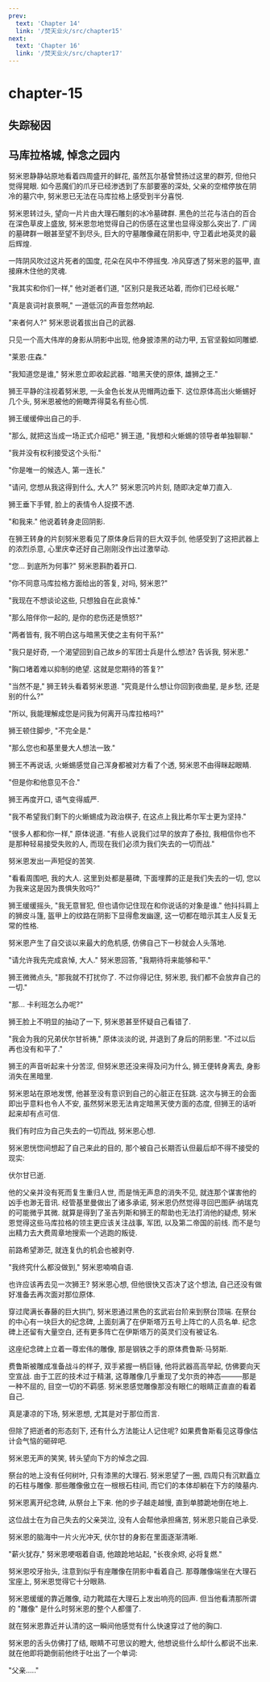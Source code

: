 ```yaml
---
prev:
  text: 'Chapter 14'
  link: '/焚天业火/src/chapter15'
next:
  text: 'Chapter 16'
  link: '/焚天业火/src/chapter17'
---
```


# chapter-15

## 失踪秘因

## 马库拉格城, 悼念之园内

努米恩静静站原地看着四周盛开的鲜花, 虽然瓦尔基曾赞扬过这里的群芳, 但他只觉得晃眼. 如今恶魔们的爪牙已经渗透到了东部要塞的深处, 父亲的空棺停放在阴冷的墓穴中, 努米恩已无法在马库拉格上感受到半分喜悦.

努米恩转过头, 望向一片片由大理石雕刻的冰冷墓碑群. 黑色的兰花与洁白的百合在深色草皮上盛放, 努米恩忽地觉得自己的伤感在这里也显得没那么突出了. 广阔的墓碑群一眼甚至望不到尽头, 巨大的守墓雕像藏在阴影中, 守卫着此地英灵的最后辉煌.

一阵阴风吹过这片死者的国度, 花朵在风中不停摇曳. 冷风穿透了努米恩的盔甲, 直接麻木住他的灵魂.

"我其实和你们一样," 他对逝者们道, "区别只是我还站着, 而你们已经长眠."

"真是哀词衬哀景啊," 一道低沉的声音忽然响起.

"来者何人?" 努米恩说着拔出自己的武器.

只见一个高大伟岸的身影从阴影中出现, 他身披漆黑的动力甲, 五官坚毅如同雕塑.

"莱恩·庄森."

"我知道您是谁," 努米恩立即收起武器. "暗黑天使的原体, 雄狮之王."

狮王平静的注视着努米恩, 一头金色长发从兜帽两边垂下. 这位原体高出火蜥蜴好几个头, 努米恩被他的俯瞰弄得莫名有些心慌.

狮王缓缓伸出自己的手.

"那么, 就把这当成一场正式介绍吧." 狮王道, "我想和火蜥蜴的领导者单独聊聊."

"我并没有权利接受这个头衔."

"你是唯一的候选人, 第一连长."

"请问, 您想从我这得到什么, 大人?" 努米恩沉吟片刻, 随即决定单刀直入.

狮王垂下手臂, 脸上的表情令人捉摸不透.

"和我来." 他说着转身走回阴影.

在狮王转身的片刻努米恩看见了原体身后背的巨大双手剑, 他感受到了这把武器上的浓烈杀意, 心里庆幸还好自己刚刚没作出过激举动.

"您... 到底所为何事?" 努米恩斟酌着开口.

"你不同意马库拉格方面给出的答复, 对吗, 努米恩?"

"我现在不想谈论这些, 只想独自在此哀悼."

"那么陪伴你一起的, 是你的悲伤还是愤怒?"

"两者皆有, 我不明白这与暗黑天使之主有何干系?"

"我只是好奇, 一个渴望回到自己故乡的军团士兵是什么想法? 告诉我, 努米恩."

"胸口堵着难以抑制的绝望. 这就是您期待的答复?"

"当然不是," 狮王转头看着努米恩道. "究竟是什么想让你回到夜曲星, 是乡愁, 还是别的什么?"

"所以, 我能理解成您是问我为何离开马库拉格吗?"

狮王顿住脚步, "不完全是."

"那么您也和基里曼大人想法一致."

狮王不再说话, 火蜥蜴感觉自己浑身都被对方看了个透, 努米恩不由得眯起眼睛.

"但是你和他意见不合."

狮王再度开口, 语气变得威严.

"我不希望我们剩下的火蜥蜴成为政治棋子, 在这点上我比希尔军士更为坚持."

"很多人都和你一样," 原体说道. "有些人说我们过早的放弃了泰拉, 我相信你也不是那种轻易接受失败的人, 而现在我们必须为我们失去的一切而战."

努米恩发出一声短促的苦笑.

"看看周围吧, 我的大人. 这里到处都是墓碑, 下面埋葬的正是我们失去的一切, 您以为我来这是因为畏惧失败吗?"

狮王缓缓摇头, "我无意冒犯, 但也请你记住现在和你说话的对象是谁." 他抖抖肩上的狮皮斗篷, 盔甲上的纹路在阴影下显得愈发幽邃, 这一切都在暗示其主人反复无常的性格.

努米恩产生了自交谈以来最大的危机感, 仿佛自己下一秒就会人头落地.

"请允许我先完成哀悼, 大人." 努米恩回答, "我期待将来能够和平."

狮王微微点头, "那我就不打扰你了. 不过你得记住, 努米恩, 我们都不会放弃自己的一切."

"那... 卡利班怎么办呢?"

狮王脸上不明显的抽动了一下, 努米恩甚至怀疑自己看错了.

"我会为我的兄弟伏尔甘祈祷," 原体淡淡的说, 并退到了身后的阴影里. "不过以后再也没有和平了."

狮王的声音听起来十分苦涩, 但努米恩还没来得及问为什么, 狮王便转身离去, 身影消失在黑暗里.

努米恩站在原地发愣, 他甚至没有意识到自己的心脏正在狂跳. 这次与狮王的会面即出乎意料也令人不安, 虽然努米恩无法肯定暗黑天使方面的态度, 但狮王的话听起来却有点可信.

我们有时应为自己失去的一切而战, 努米恩心想.

努米恩恍惚间想起了自己来此的目的, 那个被自己长期否认但最后却不得不接受的现实:

伏尔甘已逝.

他的父亲并没有死而复生重归人世, 而是悄无声息的消失不见, 就连那个谋害他的凶手也渺无音讯. 经管基里曼做出了诸多承诺, 努米恩仍然觉得寻回巴图萨·纳瑞克的可能微乎其微. 就算是得到了圣吉列斯和狮王的帮助也无法打消他的疑虑, 努米恩觉得这些马库拉格的领主更应该关注战事, 军团, 以及第二帝国的前线. 而不是匀出精力去大费周章地搜索一个逃跑的叛徒.

前路希望渺茫, 就连复仇的机会也被剥夺.

"我终究什么都没做到," 努米恩喃喃自语.

也许应该再去见一次狮王? 努米恩心想, 但他很快又否决了这个想法, 自己还没有做好准备去再次面对那位原体.

穿过爬满长春藤的巨大拱门, 努米恩通过黑色的玄武岩台阶来到祭台顶端. 在祭台的中心有一块巨大的纪念碑, 上面刻满了在伊斯塔万五号上阵亡的人员名单. 纪念碑上还留有大量空白, 还有更多阵亡在伊斯塔万的英灵们没有被证名.

这座纪念碑上立着一尊宏伟的雕像, 那是钢铁之手的原体费鲁斯·马努斯.

费鲁斯被雕成准备战斗的样子, 双手紧握一柄巨锤, 他将武器高高举起, 仿佛要向天空宣战. 由于工匠的技术过于精湛, 这尊雕像几乎重现了戈尔贡的神态———那是一种不屈的, 目空一切的不羁感. 努米恩感觉雕像那没有眼仁的眼睛正直直的看着自己.

真是凄凉的下场, 努米恩想, 尤其是对于那位而言.

但除了把逝者的形态刻下, 还有什么方法能让人记住呢? 如果费鲁斯看见这尊像估计会气恼的砸碎吧.

努米恩无声的笑笑, 转头望向下方的悼念之园.

祭台的地上没有任何树叶, 只有漆黑的大理石. 努米恩望了一圈, 四周只有沉默矗立的石柱与雕像. 那些雕像傲立在一根根石柱间, 而它们的本体却躺在下方的陵墓内.

努米恩离开纪念碑, 从祭台上下来. 他的步子越走越慢, 直到单膝跪地倒在地上.

这位战士在为自己失去的父亲哭泣, 没有人会帮他承担痛苦, 努米恩只能自己承受.

努米恩的脑海中一片火光冲天, 伏尔甘的身影在里面逐渐清晰.

"薪火犹存," 努米恩哽咽着自语, 他踉跄地站起, "长夜余烬, 必将复燃."

努米恩咬牙抬头, 注意到似乎有座雕像在阴影中看着自己. 那尊雕像端坐在大理石宝座上, 努米恩觉得它十分眼熟.

努米恩缓缓的靠近雕像, 动力靴踏在大理石上发出响亮的回声. 但当他看清那所谓的 "雕像" 是什么时努米恩的整个人都僵了.

就在努米恩靠近并认清的这一瞬间他感觉有什么快速穿过了他的胸口.

努米恩的舌头仿佛打了结, 眼睛不可思议的瞪大, 他想说些什么却什么都说不出来. 就在他即将跪倒前他终于吐出了一个单词:

"父亲....."
